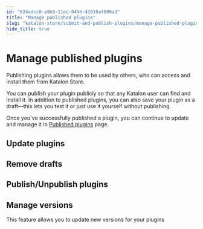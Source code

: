 ```yaml
---
id: "624adcc0-a9b9-11ec-949d-42010af000a3"
title: "Manage published plugins"
slug: "katalon-store/submit-and-publish-plugins/manage-published-plugins"
hide_title: true
---
```


# <a id="id" class="anchor_top_offset"/><a id="ariaid-title1" class="anchor_top_offset"/>Manage published plugins

<p xmlns="http://www.w3.org/1999/xhtml" className="p">Publishing plugins allows them to be used by others, who can   access and install them from Katalon Store.</p> 
<p xmlns="http://www.w3.org/1999/xhtml" className="p">You can publish your plugin publicly so that any Katalon user   can find and install it. In addition to published plugins, you can   also save your plugin as a draft—this lets you test it or   just use it yourself without publishing.</p> 
<p xmlns="http://www.w3.org/1999/xhtml" className="p">Once you've successfully published a plugin, you can continue to   update and manage it in <a className="xref j-external-link" href="https://store.katalon.com/manage/publisher" target="_blank">Published     plugins</a> page.</p> 
    

## <a id="id_1" class="anchor_top_offset"/>Update plugins

    
  
    

## <a id="id_2" class="anchor_top_offset"/>Remove drafts

    
  
    

## <a id="id_3" class="anchor_top_offset"/>Publish/Unpublish plugins

    
  
    

## <a id="id_4" class="anchor_top_offset"/>Manage versions

    
      
<p xmlns="http://www.w3.org/1999/xhtml" className="p">This feature allows you to update new versions for your   plugins</p> 
    
  
